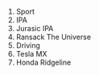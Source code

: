 1. Sport
2. IPA
  1. Jurasic IPA
  2. Ransack The Universe
3. Driving
  1. Tesla MX
  2. Honda Ridgeline
